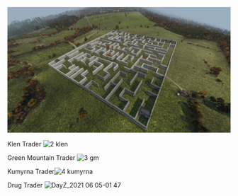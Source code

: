 ![PVP Arena](20210530160715_1.jpg)

Klen Trader ![2 klen](https://user-images.githubusercontent.com/85384475/120882578-4fd81d00-c59e-11eb-9d05-386405d9daa7.jpg)

Green Mountain Trader ![3 gm](https://user-images.githubusercontent.com/85384475/120882602-84e46f80-c59e-11eb-8c9a-166742dc5d23.jpg)

Kumyrna Trader![4 kumyrna](https://user-images.githubusercontent.com/85384475/120882637-b3fae100-c59e-11eb-981c-93185523deaf.jpg)

Drug Trader ![DayZ_2021 06 05-01 47](https://user-images.githubusercontent.com/85384475/120882912-05f03680-c5a0-11eb-84e3-310ffa0bba88.png)


